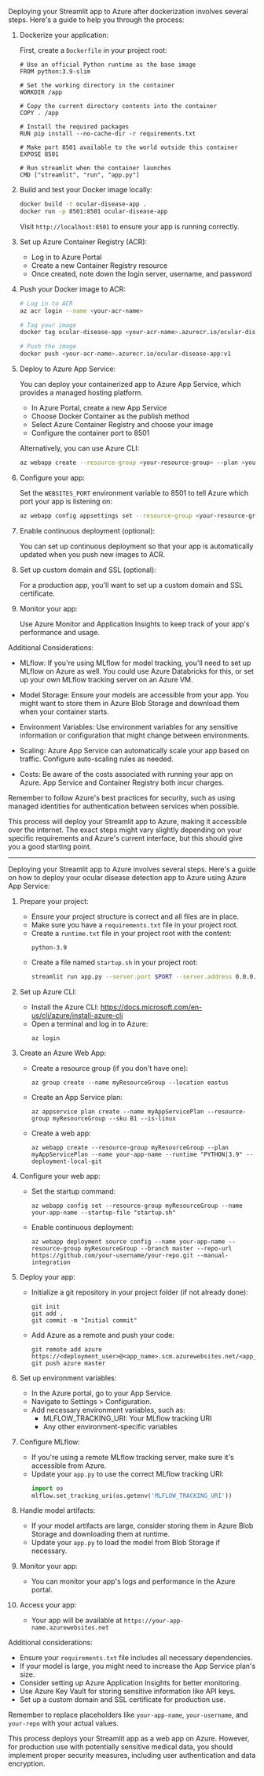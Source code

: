 

Deploying your Streamlit app to Azure after dockerization involves several steps. Here's a guide to help you through the process:

1. Dockerize your application:

   First, create a `Dockerfile` in your project root:

   ```dockerfile:Dockerfile
   # Use an official Python runtime as the base image
   FROM python:3.9-slim

   # Set the working directory in the container
   WORKDIR /app

   # Copy the current directory contents into the container
   COPY . /app

   # Install the required packages
   RUN pip install --no-cache-dir -r requirements.txt

   # Make port 8501 available to the world outside this container
   EXPOSE 8501

   # Run streamlit when the container launches
   CMD ["streamlit", "run", "app.py"]
   ```

2. Build and test your Docker image locally:

   ```bash
   docker build -t ocular-disease-app .
   docker run -p 8501:8501 ocular-disease-app
   ```

   Visit `http://localhost:8501` to ensure your app is running correctly.

3. Set up Azure Container Registry (ACR):

   - Log in to Azure Portal
   - Create a new Container Registry resource
   - Once created, note down the login server, username, and password

4. Push your Docker image to ACR:

   ```bash
   # Log in to ACR
   az acr login --name <your-acr-name>

   # Tag your image
   docker tag ocular-disease-app <your-acr-name>.azurecr.io/ocular-disease-app:v1

   # Push the image
   docker push <your-acr-name>.azurecr.io/ocular-disease-app:v1
   ```

5. Deploy to Azure App Service:

   You can deploy your containerized app to Azure App Service, which provides a managed hosting platform.

   - In Azure Portal, create a new App Service
   - Choose Docker Container as the publish method
   - Select Azure Container Registry and choose your image
   - Configure the container port to 8501

   Alternatively, you can use Azure CLI:

   ```bash
   az webapp create --resource-group <your-resource-group> --plan <your-app-service-plan> --name <your-app-name> --deployment-container-image-name <your-acr-name>.azurecr.io/ocular-disease-app:v1
   ```

6. Configure your app:

   Set the `WEBSITES_PORT` environment variable to 8501 to tell Azure which port your app is listening on:

   ```bash
   az webapp config appsettings set --resource-group <your-resource-group> --name <your-app-name> --settings WEBSITES_PORT=8501
   ```

7. Enable continuous deployment (optional):

   You can set up continuous deployment so that your app is automatically updated when you push new images to ACR.

8. Set up custom domain and SSL (optional):

   For a production app, you'll want to set up a custom domain and SSL certificate.

9. Monitor your app:

   Use Azure Monitor and Application Insights to keep track of your app's performance and usage.

Additional Considerations:

- MLflow: If you're using MLflow for model tracking, you'll need to set up MLflow on Azure as well. You could use Azure Databricks for this, or set up your own MLflow tracking server on an Azure VM.

- Model Storage: Ensure your models are accessible from your app. You might want to store them in Azure Blob Storage and download them when your container starts.

- Environment Variables: Use environment variables for any sensitive information or configuration that might change between environments.

- Scaling: Azure App Service can automatically scale your app based on traffic. Configure auto-scaling rules as needed.

- Costs: Be aware of the costs associated with running your app on Azure. App Service and Container Registry both incur charges.

Remember to follow Azure's best practices for security, such as using managed identities for authentication between services when possible.

This process will deploy your Streamlit app to Azure, making it accessible over the internet. The exact steps might vary slightly depending on your specific requirements and Azure's current interface, but this should give you a good starting point.






------------------------------------------------------------------------------------------------------------------------------------------------



Deploying your Streamlit app to Azure involves several steps. Here's a guide on how to deploy your ocular disease detection app to Azure using Azure App Service:

1. Prepare your project:

   - Ensure your project structure is correct and all files are in place.
   - Make sure you have a `requirements.txt` file in your project root.
   - Create a `runtime.txt` file in your project root with the content:
     ```
     python-3.9
     ```
   - Create a file named `startup.sh` in your project root:
     ```bash
     streamlit run app.py --server.port $PORT --server.address 0.0.0.0
     ```

2. Set up Azure CLI:
   - Install the Azure CLI: https://docs.microsoft.com/en-us/cli/azure/install-azure-cli
   - Open a terminal and log in to Azure:
     ```
     az login
     ```

3. Create an Azure Web App:
   - Create a resource group (if you don't have one):
     ```
     az group create --name myResourceGroup --location eastus
     ```
   - Create an App Service plan:
     ```
     az appservice plan create --name myAppServicePlan --resource-group myResourceGroup --sku B1 --is-linux
     ```
   - Create a web app:
     ```
     az webapp create --resource-group myResourceGroup --plan myAppServicePlan --name your-app-name --runtime "PYTHON|3.9" --deployment-local-git
     ```

4. Configure your web app:
   - Set the startup command:
     ```
     az webapp config set --resource-group myResourceGroup --name your-app-name --startup-file "startup.sh"
     ```
   - Enable continuous deployment:
     ```
     az webapp deployment source config --name your-app-name --resource-group myResourceGroup --branch master --repo-url https://github.com/your-username/your-repo.git --manual-integration
     ```

5. Deploy your app:
   - Initialize a git repository in your project folder (if not already done):
     ```
     git init
     git add .
     git commit -m "Initial commit"
     ```
   - Add Azure as a remote and push your code:
     ```
     git remote add azure https://<deployment_user>@<app_name>.scm.azurewebsites.net/<app_name>.git
     git push azure master
     ```

6. Set up environment variables:
   - In the Azure portal, go to your App Service.
   - Navigate to Settings > Configuration.
   - Add necessary environment variables, such as:
     - MLFLOW_TRACKING_URI: Your MLflow tracking URI
     - Any other environment-specific variables

7. Configure MLflow:
   - If you're using a remote MLflow tracking server, make sure it's accessible from Azure.
   - Update your `app.py` to use the correct MLflow tracking URI:
     ```python
     import os
     mlflow.set_tracking_uri(os.getenv('MLFLOW_TRACKING_URI'))
     ```

8. Handle model artifacts:
   - If your model artifacts are large, consider storing them in Azure Blob Storage and downloading them at runtime.
   - Update your `app.py` to load the model from Blob Storage if necessary.

9. Monitor your app:
   - You can monitor your app's logs and performance in the Azure portal.

10. Access your app:
    - Your app will be available at `https://your-app-name.azurewebsites.net`

Additional considerations:

- Ensure your `requirements.txt` file includes all necessary dependencies.
- If your model is large, you might need to increase the App Service plan's size.
- Consider setting up Azure Application Insights for better monitoring.
- Use Azure Key Vault for storing sensitive information like API keys.
- Set up a custom domain and SSL certificate for production use.

Remember to replace placeholders like `your-app-name`, `your-username`, and `your-repo` with your actual values.

This process deploys your Streamlit app as a web app on Azure. However, for production use with potentially sensitive medical data, you should implement proper security measures, including user authentication and data encryption.